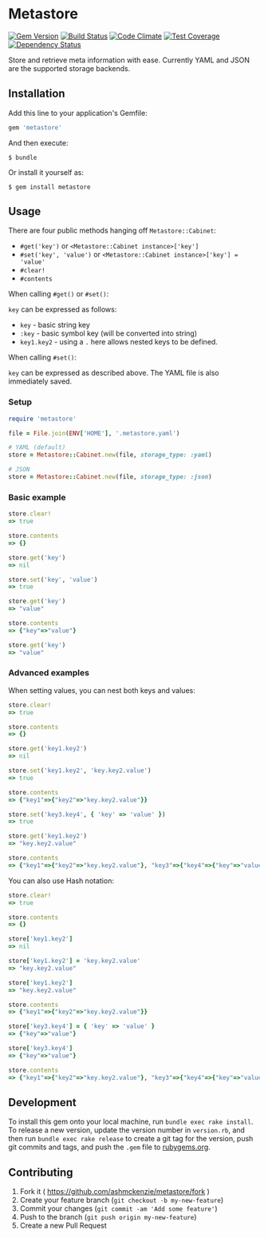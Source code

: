 # Metastore

[![Gem Version](https://badge.fury.io/rb/metastore.svg)](http://badge.fury.io/rb/metastore)
[![Build Status](https://travis-ci.org/ashmckenzie/metastore.svg?branch=master)](https://travis-ci.org/ashmckenzie/metastore)
[![Code Climate](https://codeclimate.com/github/ashmckenzie/metastore/badges/gpa.svg)](https://codeclimate.com/github/ashmckenzie/metastore)
[![Test Coverage](https://codeclimate.com/github/ashmckenzie/metastore/badges/coverage.svg)](https://codeclimate.com/github/ashmckenzie/metastore)
[![Dependency Status](https://gemnasium.com/ashmckenzie/metastore.svg)](https://gemnasium.com/ashmckenzie/metastore)

Store and retrieve meta information with ease.  Currently YAML and JSON are the supported storage backends.

## Installation

Add this line to your application's Gemfile:

```ruby
gem 'metastore'
```

And then execute:

    $ bundle

Or install it yourself as:

    $ gem install metastore

## Usage

There are four public methods hanging off `Metastore::Cabinet`:

* `#get('key')` or `<Metastore::Cabinet instance>['key']`
* `#set('key', 'value')` or `<Metastore::Cabinet instance>['key'] = 'value'`
* `#clear!`
* `#contents`

When calling `#get()` or `#set()`:

`key` can be expressed as follows:

  * `key` - basic string key
  * `:key` - basic symbol key (will be converted into string)
  * `key1.key2` - using a `.` here allows nested keys to be defined.

When calling `#set()`:

`key` can be expressed as described above.  The YAML file is also immediately saved.

### Setup

```ruby
require 'metastore'

file = File.join(ENV['HOME'], '.metastore.yaml')

# YAML (default)
store = Metastore::Cabinet.new(file, storage_type: :yaml)

# JSON
store = Metastore::Cabinet.new(file, storage_type: :json)
```

### Basic example

```ruby
store.clear!
=> true

store.contents
=> {}

store.get('key')
=> nil

store.set('key', 'value')
=> true

store.get('key')
=> "value"

store.contents
=> {"key"=>"value"}

store.get('key')
=> "value"
```

### Advanced examples

When setting values, you can nest both keys and values:

```ruby
store.clear!
=> true

store.contents
=> {}

store.get('key1.key2')
=> nil

store.set('key1.key2', 'key.key2.value')
=> true

store.contents
=> {"key1"=>{"key2"=>"key.key2.value"}}

store.set('key3.key4', { 'key' => 'value' })
=> true

store.get('key1.key2')
=> "key.key2.value"

store.contents
=> {"key1"=>{"key2"=>"key.key2.value"}, "key3"=>{"key4"=>{"key"=>"value"}}}
```

You can also use Hash notation:

```ruby
store.clear!
=> true

store.contents
=> {}

store['key1.key2']
=> nil

store['key1.key2'] = 'key.key2.value'
=> "key.key2.value"

store['key1.key2']
=> "key.key2.value"

store.contents
=> {"key1"=>{"key2"=>"key.key2.value"}}

store['key3.key4'] = { 'key' => 'value' }
=> {"key"=>"value"}

store['key3.key4']
=> {"key"=>"value"}

store.contents
=> {"key1"=>{"key2"=>"key.key2.value"}, "key3"=>{"key4"=>{"key"=>"value"}}}
```

## Development

To install this gem onto your local machine, run `bundle exec rake install`. To release a new version, update the version number in `version.rb`, and then run `bundle exec rake release` to create a git tag for the version, push git commits and tags, and push the `.gem` file to [rubygems.org](https://rubygems.org).

## Contributing

1. Fork it ( https://github.com/ashmckenzie/metastore/fork )
2. Create your feature branch (`git checkout -b my-new-feature`)
3. Commit your changes (`git commit -am 'Add some feature'`)
4. Push to the branch (`git push origin my-new-feature`)
5. Create a new Pull Request
